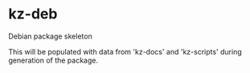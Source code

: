 # kz-deb
Debian package skeleton

This will be populated with data from 'kz-docs' and 'kz-scripts' during generation of the package.
